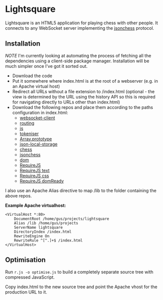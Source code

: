 Lightsquare
===========

Lightsquare is an HTML5 application for playing chess with other people.
It connects to any WebSocket server implementing the [jsonchess][3] protocol.

Installation
------------

_*NOTE*_ I'm currently looking at automating the process of fetching all
the dependencies using a client-side package manager.  Installation will be
much simpler once I've got it sorted out.

- Download the code
- Put it somewhere where index.html is at the root of a webserver (e.g. in an Apache virtual host)
- Redirect all URLs without a file extension to /index.html (optional - the view is determined by the URL using the history API so this is required for navigating directly to URLs other than index.html)
- Download the following repos and place them according to the paths configuration in index.html:
    - [websocket-client][4]
    - [routing][5]
    - [js][6]
    - [tokeniser][7]
    - [Array.prototype][8]
    - [json-local-storage][9]
    - [chess][10]
    - [jsonchess][12]
    - [dom][11]
	- [RequireJS](https://github.com/jrburke/requirejs)
	- [RequireJS text](https://github.com/requirejs/text)
	- [RequireJS css](https://github.com/guybedford/require-css)
	- [RequireJS domReady](https://github.com/requirejs/domReady)

I also use an Apache Alias directive to map /lib to the folder containing the above repos.

**Example Apache virtualhost:**

```
<VirtualHost *:80>
	DocumentRoot /home/gus/projects/lightsquare
	Alias /lib /home/gus/projects
	ServerName lightsquare
	DirectoryIndex /index.html
	RewriteEngine On
	RewriteRule ^[^.]+$ /index.html
</VirtualHost>
```

Optimisation
------------

Run `r.js -o optimise.js` to build a completely separate source tree with compressed
JavaScript.

Copy index.html to the new source tree and point the Apache vhost for the production
URL to it.

[1]:http://github.com/gushogg-blake/libjs
[2]:http://github.com/jsonchess/jsonchess
[3]:http://jsonchess.org
[4]:http://github.com/gushogg-blake/websocket-client
[5]:http://github.com/gushogg-blake/routing
[6]:http://github.com/gushogg-blake/js
[7]:http://github.com/gushogg-blake/tokeniser
[8]:http://github.com/gushogg-blake/Array.prototype
[9]:http://github.com/gushogg-blake/json-local-storage
[10]:http://github.com/gushogg-blake/chess
[11]:http://github.com/gushogg-blake/dom
[12]:http://github.com/gushogg-blake/jsonchess